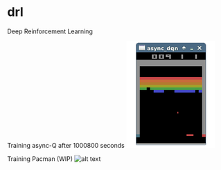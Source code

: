 # drl
Deep Reinforcement Learning

Training async-Q after 1000800 seconds
![alt text](https://raw.githubusercontent.com/JoeZhao84/drl/master/breakout.gif)

Training Pacman (WIP)
![alt text](https://raw.githubusercontent.com/JoeZhao84/drl/master/PacMan(1).gif)
